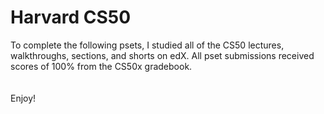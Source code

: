 # Harvard CS50
To complete the following psets, I studied all of the CS50 lectures, walkthroughs, sections, and shorts on edX. All pset submissions received scores of 100% from the CS50x gradebook.
<br></br>
<br>Enjoy!</br>
